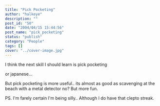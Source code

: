 ```yaml
---
title: "Pick Pocketing"
author: "halkeye"
description: ""
post_id: "50"
date: "2004/04/15 15:44:56"
post_name: "pick_pocketing"
status: "publish"
category: "People"
tags: []
cover: "../cover-image.jpg"
---
```


I think the next skill I should learn is pick pocketing  

or japanese...

But pick pocketing is more useful.. its almost as good as scavenging at the beach with a metal detector no? But more fun.





PS. I'm farely certain I'm being silly.. Although I do have that clepto streak.